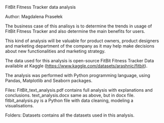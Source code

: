 FitBit Fitness Tracker data analysis

Author: Magdalena Prasełek

The business case of this analisys is to determine the trends in usage of FitBit Fitness Tracker and also determine the main benefits for users.

This kind of analysis will be valuable for product owners, product designers and marketing department of the company as it may help make decisions about new functionalities and marketing strategy.

The data used for this analysis is open-source FitBit Fitness Tracker Data available at Kaggle (https://www.kaggle.com/datasets/arashnic/fitbit).

The analysis was performed with Python programming language, using Pandas, Matplotlib and Seaborn packages.

Files:
FitBit_text_analysis.pdf contains full analysis with explanations and conclusions.
text_analysis.docx same as above, but in docx file.
fitbit_analysis.py is a Python file with data cleaning, modeling a visualisations.

Folders:
Datasets contains all the datasets used in this analysis.


